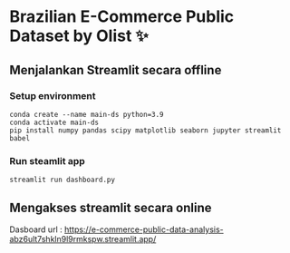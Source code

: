 # Brazilian E-Commerce Public Dataset by Olist ✨

## Menjalankan Streamlit secara offline 

### Setup environment
```
conda create --name main-ds python=3.9
conda activate main-ds
pip install numpy pandas scipy matplotlib seaborn jupyter streamlit babel
```

### Run steamlit app
```
streamlit run dashboard.py
```
## Mengakses streamlit secara online

Dasboard url : 
https://e-commerce-public-data-analysis-abz6ult7shkln9l9rmkspw.streamlit.app/



